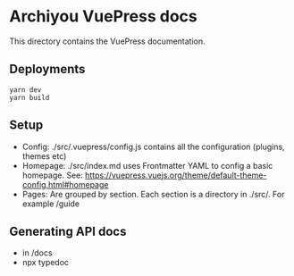 # Archiyou VuePress docs

This directory contains the VuePress documentation.

## Deployments

```
yarn dev
yarn build
```

## Setup

* Config: ./src/.vuepress/config.js contains all the configuration (plugins, themes etc)
* Homepage: ./src/index.md uses Frontmatter YAML to config a basic homepage. See: https://vuepress.vuejs.org/theme/default-theme-config.html#homepage
* Pages: Are grouped by section. Each section is a directory in ./src/. For example /guide

## Generating API docs

* in /docs 
* npx typedoc